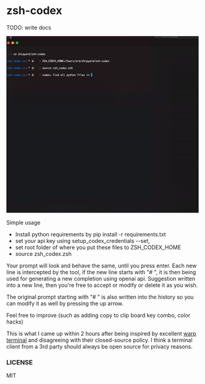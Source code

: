 # zsh-codex

TODO: write docs

![](images/simple.gif)

Simple usage

- Install python requirements by pip install -r requirements.txt
- set your api key using setup_codex_credentials --set,
- set root folder of where you put these files to ZSH_CODEX_HOME
- source zsh_codex.zsh

Your prompt will look and behave the same, until you press enter. Each new line is intercepted by the tool, if the new line starts with "# ", it is then being used for generating a new completion using openai api. Suggestion written into a new line, then you're free to accept or modify or delete it as you wish.

The original prompt starting with "# " is also written into the history so you can modify it as well by pressing the up arrow.

Feel free to improve (such as adding copy to clip board key combo, color hacks)

This is what I came up within 2 hours after being inspired by excellent [warp terminal](https://www.warp.dev) and disagreeing with their closed-source policy. I think a terminal client from a 3rd party should always be open source for privacy reasons.

### LICENSE

MIT
